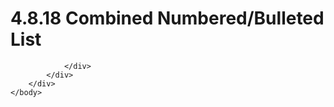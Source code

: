 <html dir="LTR" xmlns:mshelp="http://msdn.microsoft.com/mshelp" xmlns:ddue="http://ddue.schemas.microsoft.com/authoring/2003/5" xmlns:xlink="http://www.w3.org/1999/xlink" xmlns:tool="http://www.microsoft.com/tooltip">
    <head>
        <meta http-equiv="Content-Type" content="text/html; CHARSET=utf-8"></meta>
        <meta name="save" content="history"></meta>
        <title>4.8.18 Combined Numbered/Bulleted List</title>
        <xml>
            <mshelp:toctitle title="4.8.18 Combined Numbered/Bulleted List"></mshelp:toctitle>
            <mshelp:rltitle title="[MS-CANARYBLOCK]: Combined Numbered/Bulleted List"></mshelp:rltitle>
            <mshelp:keyword index="A" term="b3676d16-4a83-40f0-8718-a486dccddf60"></mshelp:keyword>
            <mshelp:attr name="DCSext.ContentType" value="open specification"></mshelp:attr>
            <mshelp:attr name="AssetID" value="b3676d16-4a83-40f0-8718-a486dccddf60"></mshelp:attr>
            <mshelp:attr name="TopicType" value="kbRef"></mshelp:attr>
            <mshelp:attr name="DCSext.Title" value="[MS-CANARYBLOCK]: Combined Numbered/Bulleted List" />
        </xml>
    </head>
    <body>
        <div id="header">
            <h1 class="heading">4.8.18 Combined Numbered/Bulleted List</h1>
        </div>
        <div id="mainSection">
            <div id="mainBody">
                <div id="allHistory" class="saveHistory"></div>
                <div id="sectionSection0" class="section" name="collapseableSection">
                    


                </div>
            </div>
        </div>
    </body>
</html>